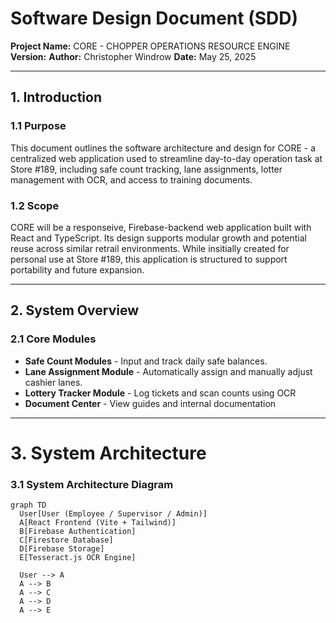 # Software Design Document (SDD)
**Project Name:** CORE - CHOPPER OPERATIONS RESOURCE ENGINE
**Version:**
**Author:** Christopher Windrow
**Date:** May 25, 2025

---

## 1. Introduction
### 1.1 Purpose
This document outlines the software architecture and design for CORE - a centralized web application used to streamline day-to-day operation task at Store #189, 
including safe count tracking, lane assignments, lotter management with OCR, and access to training documents.

### 1.2 Scope
CORE will be a responseive, Firebase-backend web application built with React and TypeScript. Its design supports modular growth and  potential reuse across similar
retrail environments. While insitially created for personal use at Store #189, this application is structured to support portability and future expansion.

---
## 2. System Overview

### 2.1 Core Modules 
- **Safe Count Modules** - Input and track daily safe balances.
- **Lane Assignment Module** - Automatically assign and manually adjust cashier lanes.
- **Lottery Tracker Module** - Log tickets and scan counts using OCR
- **Document Center** - View guides and internal documentation
---

# 3. System Architecture 
### 3.1 System Architecture Diagram
```
graph TD
  User[User (Employee / Supervisor / Admin)]
  A[React Frontend (Vite + Tailwind)]
  B[Firebase Authentication]
  C[Firestore Database]
  D[Firebase Storage]
  E[Tesseract.js OCR Engine]

  User --> A
  A --> B
  A --> C
  A --> D
  A --> E
```
